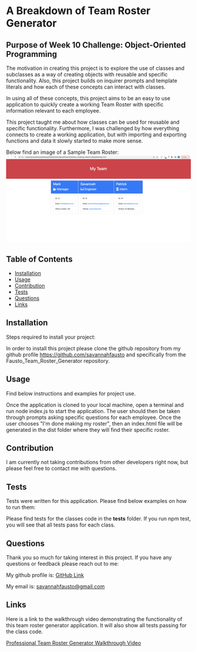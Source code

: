 # A Breakdown of Team Roster Generator



## Purpose of Week 10 Challenge: Object-Oriented Programming

The motivation in creating this project is to explore the  use of classes and subclasses as a way of creating objects with reusable and specific functionality. Also, this project builds on inquirer prompts and template literals and how each of these concepts can interact with classes.

In using all of these concepts, this project aims to be an easy to use application to quickly create a working Team Roster with specific information relevant to each employee.

This project taught me about how classes can be used for reusable and specific functionality. Furthermore, I was challenged by how everything connects to create a working application, but with importing and exporting functions and data it slowly started to make more sense.

Below find an image of a Sample Team Roster: 
![Image of a sample Team Roster](./Assets/Sample_Team_Roster.png)


## Table of Contents 

- [Installation](#installation)
- [Usage](#usage)
- [Contribution](#contribution)
- [Tests](#tests)
- [Questions](#questions)
- [Links](#links)


## Installation

Steps required to install your project: 

In order to install this project please clone the github repository from my github profile https://github.com/savannahfausto and specifically from the Fausto_Team_Roster_Generator repository.

## Usage

Find below instructions and examples for project use. 

Once the application is cloned to your local machine, open a terminal and run node index.js to start the application. The user should then be taken through prompts asking specific questions for each employee. Once the user chooses "I'm done making my roster", then an index.html file will be generated in the dist folder where they will find their specific roster.



## Contribution

I am currently not taking contributions from other developers right now, but please feel free to contact me with questions.

## Tests

Tests were written for this application. Please find below examples on how to run them: 

Please find tests for the classes code in the __tests__ folder. If you run npm test, you will see that all tests pass for each class.

## Questions

Thank you so much for taking interest in this project. If you have any questions or feedback please reach out to me: 

My github profile is: 
[GitHub Link](https:///github.com/savannahfausto)

My email is: 
[savannahfausto@gmail.com](mailto:savannahfausto@gmail.com)

## Links

Here is a link to the walkthrough video demonstrating the functionality of this team roster generator application. It will also show all tests passing for the class code.

[Professional Team Roster Generator Walkthrough Video](https://drive.google.com/file/d/1q4DLD-T8vWyGXg9XZQyvSMbBBWLHBHpe/view)